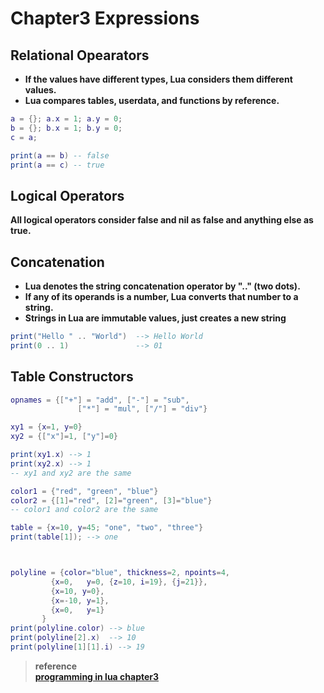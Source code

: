 # Chapter3 Expressions

## Relational Opearators

* **If the values have different types, Lua considers them different values.**
* **Lua compares tables, userdata, and functions by reference.**

```lua
a = {}; a.x = 1; a.y = 0;
b = {}; b.x = 1; b.y = 0;
c = a;

print(a == b) -- false
print(a == c) -- true
```

## Logical Operators
**All logical operators consider false and nil as false and anything else as true.**

## Concatenation
* **Lua denotes the string concatenation operator by ".." (two dots).**
* **If any of its operands is a number, Lua converts that number to a string.**
* **Strings in Lua are immutable values, just creates a new string**

```lua
print("Hello " .. "World")  --> Hello World
print(0 .. 1)               --> 01
```

## Table Constructors

```lua
opnames = {["+"] = "add", ["-"] = "sub",
               ["*"] = "mul", ["/"] = "div"}

xy1 = {x=1, y=0}
xy2 = {["x"]=1, ["y"]=0}

print(xy1.x) --> 1
print(xy2.x) --> 1
-- xy1 and xy2 are the same

color1 = {"red", "green", "blue"}
color2 = {[1]="red", [2]="green", [3]="blue"}
-- color1 and color2 are the same

table = {x=10, y=45; "one", "two", "three"}
print(table[1]); --> one



polyline = {color="blue", thickness=2, npoints=4,
	     {x=0,   y=0, {z=10, i=19}, {j=21}},
	     {x=10, y=0},
	     {x=-10, y=1},
	     {x=0,   y=1}
	   }
print(polyline.color) --> blue
print(polyline[2].x)  --> 10
print(polyline[1][1].i) --> 19
```

> **reference**<br>
> **[programming in lua chapter3](https://www.lua.org/pil/3.html)**

